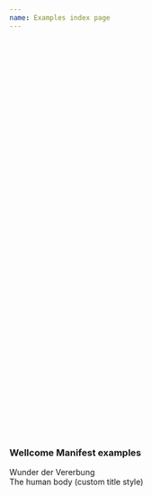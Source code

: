 ```yaml
---
name: Examples index page
---
```


<div data-element="pmc-viewer"
     data-manifest="https://wellcomelibrary.org/iiif/b18035723/manifest"
     style="width: 600px;height: 700px; max-width: 100%"
>
</div>

<h3>Wellcome Manifest examples</h3>

<div data-element="pmc-viewer-pop-out"
     data-manifest="https://wellcomelibrary.org/iiif/b18035723/manifest">
    Wunder der Vererbung
</div>
<div data-css-class-map='{"pmc-title": "custom-pmc-title"}'
     data-element="pmc-viewer-pop-out"
     data-manifest="https://wellcomelibrary.org/iiif/b21213483/manifest">
    The human body (custom title style)
</div>
<style>
    .custom-pmc-title {
        color: aquamarine;
        text-align: center;
        font-size: 16px;
        line-height: 80px;
    }
</style>
